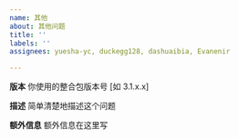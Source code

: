 ```yaml
---
name: 其他
about: 其他问题
title: ''
labels: ''
assignees: yuesha-yc, duckegg128, dashuaibia, Evanenir

---
```


**版本**
你使用的整合包版本号 [如 3.1.x.x]

**描述**
简单清楚地描述这个问题

**额外信息**
额外信息在这里写
